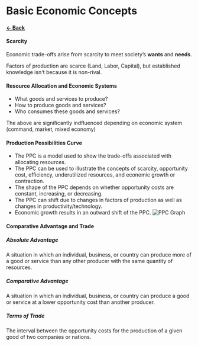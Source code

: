 # Basic Economic Concepts
#### [&larr; Back](README.md)
#### Scarcity
Economic trade-offs arise from scarcity to meet society’s
__wants__ and __needs__.

Factors of production are scarce (Land, Labor, Capital), but established knowledge isn't because it is non-rival.
#### Resource Allocation and Economic Systems
* What goods and services to produce?
* How to produce goods and services?
* Who consumes these goods and services?

The above are significantly indfluenced depending on economic system (command, market, mixed economy)
#### Production Possibilities Curve
* The PPC is a model used to show the trade-offs associated with allocating resources.
* The PPC can be used to illustrate the concepts of scarcity, opportunity cost, efficiency, underutilized resources, and economic growth or contraction.
* The shape of the PPC depends on whether opportunity costs are constant, increasing, or decreasing.
* The PPC can shift due to changes in factors of production as well as changes in productivity/technology.
* Economic growth results in an outward shift of the PPC.
![PPC Graph](https://www.economicsonline.co.uk/How%20markets%20work%20graphs/Graph-PPF-grid.png)
#### Comparative Advantage and Trade
##### Absolute Advantage
A situation in which an individual, business, or country can produce more of a good or service than any other producer with the same quantity of resources.
##### Comparative Advantage
A situation in which an individual, business, or country can produce a good or service at a lower opportunity cost than another producer.
##### Terms of Trade
The interval between the opportunity costs for the production of a given good of two companies or nations.